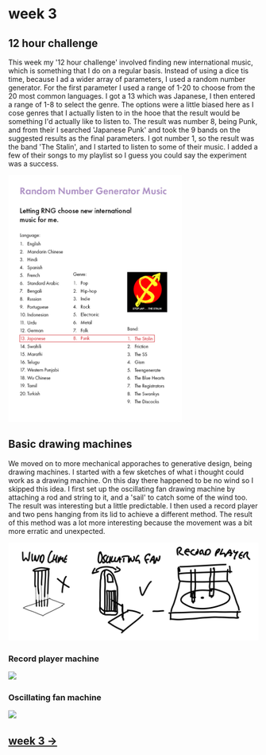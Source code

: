 # week 3

## 12 hour challenge 

This week my '12 hour challenge' involved finding new international music, which is something that I do on a regular basis. Instead of using a dice tis time, because I ad a wider array of parameters, I used a random number generator. For the first parameter I used a range of 1-20 to choose from the 20 most common languages. I got a 13 which was Japanese, I then entered a range of 1-8 to select the genre. The options were a little biased here as I cose genres that I actually listen to in the hooe that the result would be something I'd actually like to listen to. The result was number 8, being Punk, and from their I searched 'Japanese Punk' and took the 9 bands on the suggested results as the final parameters. I got number 1, so the result was the band 'The Stalin', and I started to listen to some of their music. I added a few of their songs to my playlist so I guess you could say the experiment was a success. 

<img src="Untitled-2.jpg" width="350" />

## Basic drawing machines

We moved on to more mechanical apporaches to generative design, being drawing machines. I started with a few sketches of what i thought could work as a drawing machine. On this day there happened to be no wind so I skipped this idea. I first set up the oscillating fan drawing machine by attaching a rod and string to it, and a 'sail' to catch some of the wind too. The result was interesting but a little predictable. I then used a record player and two pens hanging from its lid to achieve a different method. The result of this method was a lot more interesting because the movement was a bit more erratic and unexpected.

<img src="IMG_0253.JPG" width="600" />

### Record player machine
<img src="Aug-07-2020 12-14-19.gif" width="350" />

### Oscillating fan machine
<img src="Aug-07-2020 12-15-26.gif" width="350" />

## [week 3 ->](https://sylvain-girard.github.io/Slave2theAlgo2020/week03/)
